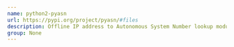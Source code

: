 ```yaml
---
name: python2-pyasn
url: https://pypi.org/project/pyasn/#files
description: Offline IP address to Autonomous System Number lookup module.
group: None
---
```

